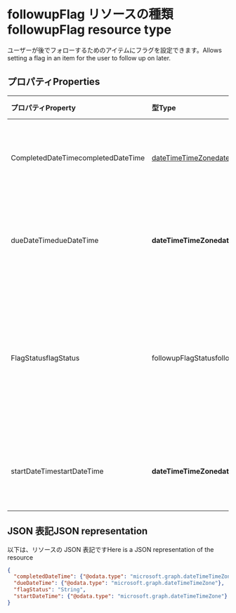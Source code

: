 # <a name="followupflag-resource-type"></a><span data-ttu-id="59e7e-101">followupFlag リソースの種類</span><span class="sxs-lookup"><span data-stu-id="59e7e-101">followupFlag resource type</span></span>


<span data-ttu-id="59e7e-102">ユーザーが後でフォローするためのアイテムにフラグを設定できます。</span><span class="sxs-lookup"><span data-stu-id="59e7e-102">Allows setting a flag in an item for the user to follow up on later.</span></span> 

## <a name="properties"></a><span data-ttu-id="59e7e-103">プロパティ</span><span class="sxs-lookup"><span data-stu-id="59e7e-103">Properties</span></span>
| <span data-ttu-id="59e7e-104">プロパティ</span><span class="sxs-lookup"><span data-stu-id="59e7e-104">Property</span></span>     | <span data-ttu-id="59e7e-105">型</span><span class="sxs-lookup"><span data-stu-id="59e7e-105">Type</span></span>   |<span data-ttu-id="59e7e-106">説明</span><span class="sxs-lookup"><span data-stu-id="59e7e-106">Description</span></span>|
|:---------------|:--------|:----------|
|<span data-ttu-id="59e7e-107">CompletedDateTime</span><span class="sxs-lookup"><span data-stu-id="59e7e-107">completedDateTime</span></span>|[<span data-ttu-id="59e7e-108">dateTimeTimeZone</span><span class="sxs-lookup"><span data-stu-id="59e7e-108">dateTimeTimeZone</span></span>](dateTimeTimeZone.md)|<span data-ttu-id="59e7e-109">フォローアップが終了した日時。</span><span class="sxs-lookup"><span data-stu-id="59e7e-109">The date and time that the follow-up was finished.</span></span>|
|<span data-ttu-id="59e7e-110">dueDateTime</span><span class="sxs-lookup"><span data-stu-id="59e7e-110">dueDateTime</span></span>|<span data-ttu-id="59e7e-111">**dateTimeTimeZone**</span><span class="sxs-lookup"><span data-stu-id="59e7e-111">**dateTimeTimeZone**</span></span>|<span data-ttu-id="59e7e-112">フォローアップが終了する予定の日時。</span><span class="sxs-lookup"><span data-stu-id="59e7e-112">The date and time that the follow-up is to be finished.</span></span>|
|<span data-ttu-id="59e7e-113">FlagStatus</span><span class="sxs-lookup"><span data-stu-id="59e7e-113">flagStatus</span></span>|<span data-ttu-id="59e7e-114">followupFlagStatus</span><span class="sxs-lookup"><span data-stu-id="59e7e-114">followupFlagStatus</span></span>|<span data-ttu-id="59e7e-115">アイテムのフォローアップ状態。</span><span class="sxs-lookup"><span data-stu-id="59e7e-115">The status for follow-up for an item.</span></span> <span data-ttu-id="59e7e-116">可能な値は、`notFlagged`、`complete`、`flagged` です。</span><span class="sxs-lookup"><span data-stu-id="59e7e-116">Possible values are `notFlagged`, `complete`, and `flagged`.</span></span>|
|<span data-ttu-id="59e7e-117">startDateTime</span><span class="sxs-lookup"><span data-stu-id="59e7e-117">startDateTime</span></span>|<span data-ttu-id="59e7e-118">**dateTimeTimeZone**</span><span class="sxs-lookup"><span data-stu-id="59e7e-118">**dateTimeTimeZone**</span></span>|<span data-ttu-id="59e7e-119">フォローアップを開始する予定の日時。</span><span class="sxs-lookup"><span data-stu-id="59e7e-119">The date and time that the follow-up is to begin.</span></span>|

## <a name="json-representation"></a><span data-ttu-id="59e7e-120">JSON 表記</span><span class="sxs-lookup"><span data-stu-id="59e7e-120">JSON representation</span></span>

<span data-ttu-id="59e7e-121">以下は、リソースの JSON 表記です</span><span class="sxs-lookup"><span data-stu-id="59e7e-121">Here is a JSON representation of the resource</span></span>

<!-- {
  "blockType": "resource",
  "optionalProperties": [

  ],
  "@odata.type": "microsoft.graph.followupFlag"
}-->

```json
{
  "completedDateTime": {"@odata.type": "microsoft.graph.dateTimeTimeZone"},
  "dueDateTime": {"@odata.type": "microsoft.graph.dateTimeTimeZone"},
  "flagStatus": "String",
  "startDateTime": {"@odata.type": "microsoft.graph.dateTimeTimeZone"}
}

```

<!-- uuid: 8fcb5dbc-d5aa-4681-8e31-b001d5168d79
2015-10-25 14:57:30 UTC -->
<!-- {
  "type": "#page.annotation",
  "description": "followupFlag resource",
  "keywords": "",
  "section": "documentation",
  "tocPath": ""
}-->
